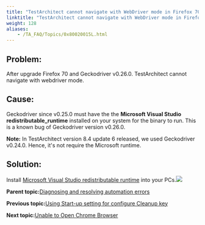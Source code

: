```yaml
--- 
title: "TestArchitect cannot navigate with WebDriver mode in Firefox 70 and Geckodriver v0.26.0"
linktitle: "TestArchitect cannot navigate with WebDriver mode in Firefox 70 and Geckodriver v0.26.0"
weight: 128
aliases: 
    - /TA_FAQ/Topics/0x80020015L.html
---
```


## Problem:

After upgrade Firefox 70 and Geckodriver v0.26.0. TestArchitect cannot navigate with webdriver mode.

## Cause:

Geckodriver since v0.25.0 must have the the **Microsoft Visual Studio redistributable\_runtime** installed on your system for the binary to run. This is a known bug of Geckodriver version v0.26.0.

**Note:** In TestArchitect version 8.4 update 6 released, we used Geckodriver v0.24.0. Hence, it's not require the Microsoft runtime.

## Solution:

Install [Microsoft Visual Studio redistributable runtime](https://support.microsoft.com/en-us/help/2977003/the-latest-supported-visual-c-downloads) into your PCs.![](/images//Images/cannot_navigate.png)

**Parent topic:**[Diagnosing and resolving automation errors](/TA_FAQ/Topics/faq.automation_error.html)

**Previous topic:**[Using Start-up setting for configure Cleanup key](/TA_FAQ/Topics/0x80020014L.html)

**Next topic:**[Unable to Open Chrome Browser](/TA_FAQ/Topics/0x80020016L.html)

